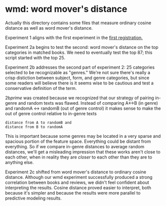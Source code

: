 wmd: word mover's distance
==========================

Actually this directory contains some files that measure ordinary cosine distance as well as word mover's distance.

Experiment 1 aligns with the first experiment in the [first registration.](https://github.com/tedunderwood/reviews/blob/master/bpo/corexperiment/registrations/firstregistration.md)

Experiment 2a begins to test the second: word mover's distance on the top categories in matched books. We need to eventually test the top 87; this script started with the top 25.

Experiment 2b addresses the second part of experiment 2: 25 categories selected to be recognizable as "genres." We're not sure there's really a crisp distiction between subject, form, and genre categories, but since some readers will believe there is it seems wise to be cautious and test a conservative definition of the term.

2b*prime* was created because we recognized that our strategy of pairing in-genre and random texts was flawed. Instead of comparing A<->B (in genre) and randomA <-> randomB (out of genre control) it makes sense to make the out of genre control relative to in-genre texts

    distance from A to randomB and
    distance from B to randomA

This is important because some genres may be located in a very sparse and spacious portion of the feature space. Everything could be distant from everything. So if we compare in-genre distances to average random distances, we'll get a misleading impression that these works aren't close to each other, when in reality they are *closer* to each other than they are to anything else.

Experiment 2c shifted from word mover's distance to ordinary cosine distance. Although our wmd experiment successfully produced a strong correlation between books and reviews, we didn't feel confident about interpreting the results. Cosine distance proved easier to interpret, both because it's simpler and because the results were more parallel to predictive modeling results.
